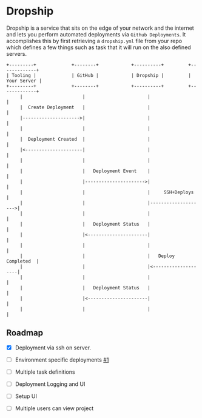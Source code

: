 # Dropship

Dropship is a service that sits on the edge of your network and the internet
and lets you perform automated deployments via `Github Deployments`. It 
accomplishes this by first retrieving a `dropship.yml` file from your repo
which defines a few things such as task that it will run on the also defined servers.

```
+---------+             +--------+            +----------+         +-------------+
| Tooling |             | GitHub |            | Dropship |         | Your Server |
+---------+             +--------+            +----------+         +-------------+
     |                      |                       |                     |
     |  Create Deployment   |                       |                     |
     |--------------------->|                       |                     |
     |                      |                       |                     |
     |  Deployment Created  |                       |                     |
     |<---------------------|                       |                     |
     |                      |                       |                     |
     |                      |   Deployment Event    |                     |
     |                      |---------------------->|                     |
     |                      |                       |     SSH+Deploys     |
     |                      |                       |-------------------->|
     |                      |                       |                     |
     |                      |   Deployment Status   |                     |
     |                      |<----------------------|                     |
     |                      |                       |                     |
     |                      |                       |   Deploy Completed  |
     |                      |                       |<--------------------|
     |                      |                       |                     |
     |                      |   Deployment Status   |                     |
     |                      |<----------------------|                     |
     |                      |                       |                     |
```

## Roadmap
- [X] Deployment via ssh on server.
- [ ] Environment specific deployments [#1](https://github.com/ChrisMcKenzie/dropship/issues/1)
- [ ] Multiple task definitions
- [ ] Deployment Logging and UI
- [ ] Setup UI
- [ ] Multiple users can view project


